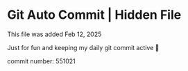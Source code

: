 # Git Auto Commit | Hidden File

This file was added Feb 12, 2025

Just for fun and keeping my daily git commit active 🤪

commit number: 551021
